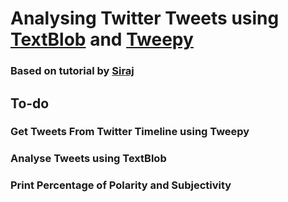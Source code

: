 # Analysing Twitter Tweets using [TextBlob](http://docs.tweepy.org/en/v3.5.0/index.html) and [Tweepy](http://www.tweepy.org/)
### Based on tutorial by [Siraj](https://www.youtube.com/channel/UCWN3xxRkmTPmbKwht9FuE5A)

## To-do
### Get Tweets From Twitter Timeline using Tweepy
### Analyse Tweets using TextBlob 
### Print Percentage of Polarity and Subjectivity 
